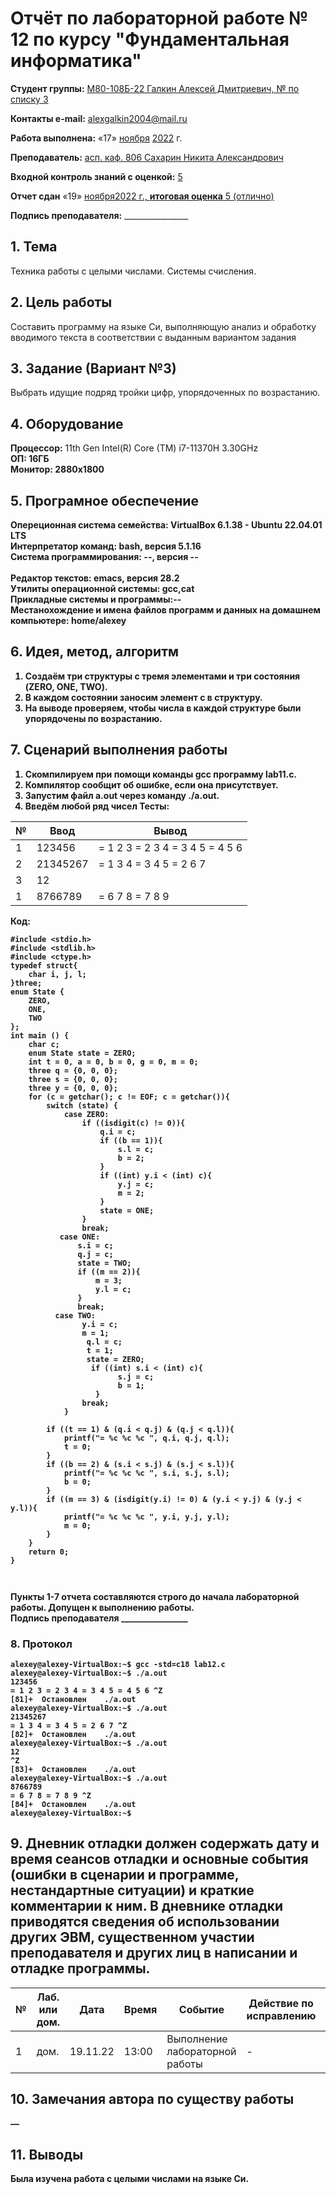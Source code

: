 # **Отчёт по лабораторной работе № 12** по курсу "Фундаментальная информатика"

<b>Студент группы:</b> <ins>М80-108Б-22 Галкин Алексей Дмитриевич, № по списку 3</ins> 

<b>Контакты e-mail:</b> <ins>alexgalkin2004@mail.ru</ins>

<b>Работа выполнена:</b> «17» <ins>ноября</ins> <ins>2022</ins> г.

<b>Преподаватель:</b> <ins>асп. каф. 806 Сахарин Никита Александрович</ins>

<b>Входной контроль знаний с оценкой:</b> <ins>5</ins>

<b>Отчет сдан</b> «19» <ins>ноября<ins>2022</ins> г., <b>итоговая оценка</b> <ins>5 (отлично)</ins>

<b>Подпись преподавателя:</b> ________________  

## 1. Тема
Техника работы с целыми числами. Системы счисления.

## 2. Цель работы
Составить программу на языке Си, выполняющую анализ и обработку вводимого текста в соответствии с выданным вариантом задания
## 3. Задание (Вариант №3)
Выбрать идущие подряд тройки цифр, упорядоченных по возрастанию.
## 4. Оборудование
<b>Процессор:</b> 11th Gen Intel(R) Core (TM) i7-11370H 3.30GHz<br/>
<b>ОП: 16ГБ <br/>
<b>Монитор: 2880x1800 <br/>
## 5. Програмное обеспечение
<b>Опереционная система семейства: VirtualBox 6.1.38 - Ubuntu 22.04.01 LTS<br/>
<b>Интерпретатор команд:</b> bash, версия 5.1.16<br/>
<b>Система программирования:</b> --, версия --<br/>  
<b>Редактор текстов:</b> emacs, версия **28.2**<br/>
<b>Утилиты операционной системы:</b> gcc,cat<br/>
<b>Прикладные системы и программы:</b>--<br/>
<b>Местанохождение и имена файлов программ и данных на домашнем компьютере:</b> home/alexey<br/>
## 6. Идея, метод, алгоритм
1. Создаём три структуры с тремя элементами и три состояния (ZERO, ONE, TWO).
2. В каждом состоянии заносим элемент c в структуру.
3. На выводе проверяем, чтобы числа в каждой структуре были упорядочены по возрастанию.
## 7. Сценарий выполнения работы
1. Скомпилируем при помощи команды gcc программу lab11.c.
2. Компилятор сообщит об ошибке, если она присутствует.
3. Запустим файл a.out через команду ./a.out.
4. Введём любой ряд чисел
Тесты: 
  
| № | Ввод | Вывод |
| ------ | ------ | ------ |
| 1 | 123456 |= 1 2 3 = 2 3 4 = 3 4 5 = 4 5 6 |
| 2 | 21345267 |= 1 3 4 = 3 4 5 = 2 6 7 |
| 3 | 12 |  |
| 1 | 8766789 |= 6 7 8 = 7 8 9 |
Код:
```
#include <stdio.h>
#include <stdlib.h>
#include <ctype.h>
typedef struct{
    char i, j, l;
}three;
enum State {
    ZERO,
    ONE,
    TWO
};
int main () {
    char c;
    enum State state = ZERO;
    int t = 0, a = 0, b = 0, g = 0, m = 0;
    three q = {0, 0, 0};
    three s = {0, 0, 0};
    three y = {0, 0, 0};
    for (c = getchar(); c != EOF; c = getchar()){
        switch (state) {
            case ZERO:
                if ((isdigit(c) != 0)){
                    q.i = c;
                    if ((b == 1)){
                        s.l = c;
                        b = 2;
                    }
                    if ((int) y.i < (int) c){
                        y.j = c;
                        m = 2;
                    }
                    state = ONE;
                }
                break;
           case ONE:
               s.i = c;
               q.j = c;
               state = TWO;
               if ((m == 2)){
                   m = 3;
                   y.l = c;
               }
               break;
          case TWO:
                y.i = c;
                m = 1;
                 q.l = c;
                 t = 1;
                 state = ZERO;
                  if ((int) s.i < (int) c){
                        s.j = c;
                        b = 1;
                   } 
                break;
            }

        if ((t == 1) & (q.i < q.j) & (q.j < q.l)){
            printf("= %c %c %c ", q.i, q.j, q.l);
            t = 0;
        }
        if ((b == 2) & (s.i < s.j) & (s.j < s.l)){
            printf("= %c %c %c ", s.i, s.j, s.l);
            b = 0;
        }
        if ((m == 3) & (isdigit(y.i) != 0) & (y.i < y.j) & (y.j < y.l)){
            printf("= %c %c %c ", y.i, y.j, y.l);
            m = 0;
        }
    }
    return 0;
}

                                                   
```
Пункты 1-7 отчета составляются строго до начала лабораторной работы.
Допущен к выполнению работы.  
<b>Подпись преподавателя</b> ________________
### 8. **Протокол**
```
alexey@alexey-VirtualBox:~$ gcc -std=c18 lab12.c
alexey@alexey-VirtualBox:~$ ./a.out
123456
= 1 2 3 = 2 3 4 = 3 4 5 = 4 5 6 ^Z
[81]+  Остановлен    ./a.out
alexey@alexey-VirtualBox:~$ ./a.out
21345267
= 1 3 4 = 3 4 5 = 2 6 7 ^Z
[82]+  Остановлен    ./a.out
alexey@alexey-VirtualBox:~$ ./a.out
12
^Z
[83]+  Остановлен    ./a.out
alexey@alexey-VirtualBox:~$ ./a.out
8766789
= 6 7 8 = 7 8 9 ^Z
[84]+  Остановлен    ./a.out
alexey@alexey-VirtualBox:~$
```
## 9. Дневник отладки должен содержать дату и время сеансов отладки и основные события (ошибки в сценарии и программе, нестандартные ситуации) и краткие комментарии к ним. В дневнике отладки приводятся сведения об использовании других ЭВМ, существенном участии преподавателя и других лиц в написании и отладке программы.

| № |  Лаб. или дом. | Дата | Время | Событие | Действие по исправлению | Примечание |
| ------ | ------ | ------ | ------ | ------ | ------ | ------ |
| 1 | дом. | 19.11.22 | 13:00 | Выполнение лабораторной работы | - | - |    
## 10. Замечания автора по существу работы
—
## 11. Выводы
Была изучена работа с целыми числами на языке Си.
  
